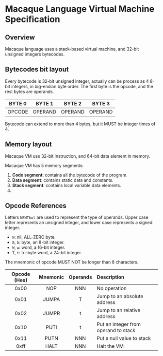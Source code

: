 Macaque Language Virtual Machine Specification
===============================================

Overview
---------

Macaque language uses a stack-based virtual machine, and 32-bit unsigned
integers bytecodes.


Bytecodes bit layout
---------------------

Every bytecode is 32-bit unsigned integer, actually can be process as 4 8-bit
integers, in big-endian byte order. The first byte is the opcode, and the rest
bytes are operands.

| BYTE 0 | BYTE 1 | BYTE 2 | BYTE 3 |
|--------|--------|--------|--------|
| OPCODE | OPERAND | OPERAND | OPERAND |

Bytecode can extend to more than 4 bytes, but it MUST be integer times of 4.


Memory layout
--------------

Macaque VM use 32-bit instruction, and 64-bit data element in memory.

Macaque VM has 5 memory segments:
  1. **Code segment**: contains all the bytecode of the program.
  2. **Data segment**: contains static data and constants.
  3. **Stack segment**: contains local variable data elements.
  4. 


Opcode References
------------------

Letters `NBWTbwt` are used to represent the type of operands. Upper case letter
represents an unsigned integer, and lower case represents a signed integer.
  + `N`: nil, ALL-ZERO byte.
  + `B`, `b`: byte, an 8-bit integer.
  + `W`, `w`: word, a 16-bit integer.
  + `T`, `t`: tri-byte word, a 24-bit integer.

The mnemonic of opcode MUST NOT be longer than 8 characters.

| Opcode (Hex) | Mnemonic | Operands | Description                 |
|:------------:|:--------:|:--------:|:----------------------------|
|    0x00      | NOP      |   NNN    | No operation
|    0x01      | JUMPA    |   T      | Jump to an absolute address
|    0x02      | JUMPR    |   t      | Jump to an relative address
|    0x10      | PUTI     |   t      | Put an integer from operand to stack
|    0x11      | PUTN     |   NNN    | Put a null value to stack
|    0xff      | HALT     |   NNN    | Halt the VM
